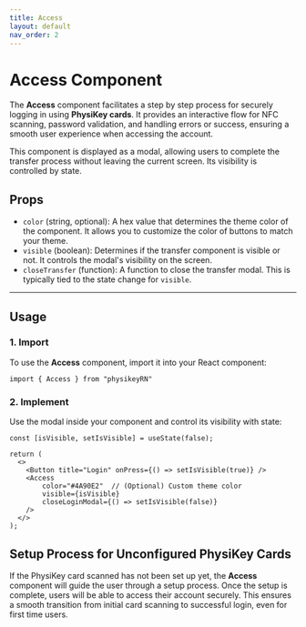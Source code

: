 ```yaml
---
title: Access
layout: default
nav_order: 2
---
```


# Access Component

The **Access** component facilitates a step by step process for securely logging in using **PhysiKey cards**. It provides an interactive flow for NFC scanning, password validation, and handling errors or success, ensuring a smooth user experience when accessing the account.

This component is displayed as a modal, allowing users to complete the transfer process without leaving the current screen. Its visibility is controlled by state.

## Props
- `color` (string, optional): A hex value that determines the theme color of the component. It allows you to customize the color of buttons to match your theme.
- `visible` (boolean): Determines if the transfer component is visible or not. It controls the modal's visibility on the screen.
- `closeTransfer` (function): A function to close the transfer modal. This is typically tied to the state change for `visible`.

---

## Usage

### 1. Import 
To use the **Access** component, import it into your React component:

````tsx
import { Access } from "physikeyRN"
````

### 2. Implement 
Use the modal inside your component and control its visibility with state:

````tsx
const [isVisible, setIsVisible] = useState(false);

return (
  <>
    <Button title="Login" onPress={() => setIsVisible(true)} />
    <Access 
        color="#4A90E2"  // (Optional) Custom theme color 
        visible={isVisible} 
        closeLoginModal={() => setIsVisible(false)} 
    />
  </>
);
````

## Setup Process for Unconfigured PhysiKey Cards
If the PhysiKey card scanned has not been set up yet, the **Access** component will guide the user through a setup process. Once the setup is complete, users will be able to access their account securely. This ensures a smooth transition from initial card scanning to successful login, even for first time users.